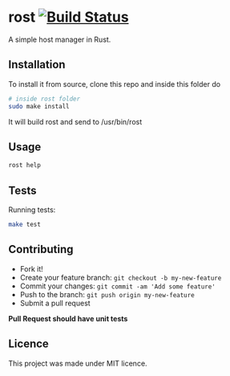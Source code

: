 # rost [![Build Status](https://travis-ci.org/cristianoliveira/rost.svg?branch=master)](https://travis-ci.org/cristianoliveira/rost)
A simple host manager in Rust.

## Installation
To install it from source, clone this repo and inside this folder do
```bash
# inside rost folder
sudo make install
```
It will build rost and send to /usr/bin/rost

## Usage
```bash
rost help
```

## Tests
Running tests:
```bash
make test
```

## Contributing
 - Fork it!
 - Create your feature branch: `git checkout -b my-new-feature`
 - Commit your changes: `git commit -am 'Add some feature'`
 - Push to the branch: `git push origin my-new-feature`
 - Submit a pull request

**Pull Request should have unit tests**

## Licence 
This project was made under MIT licence.
